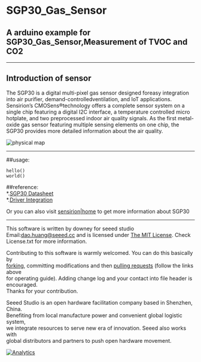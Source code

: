 # SGP30_Gas_Sensor
## A arduino example for SGP30_Gas_Sensor,Measurement of TVOC and CO2
***
## Introduction of sensor
The SGP30 is a digital multi-pixel gas sensor designed foreasy integration into air purifier,
demand-controlledventilation, and IoT applications. Sensirion’s CMOSens®technology offers a 
complete sensor system on a single chip featuring a digital I2C interface, a temperature 
controlled micro hotplate, and two preprocessed indoor air quality signals. As the first 
metal-oxide gas sensor featuring multiple sensing elements on one chip, the SGP30 provides 
more detailed information about the air quality.  

![physical map](https://github.com/linux-downey/SGP30_Gas_Sensor/blob/master/pictures/SGP30%20physical%20map.png)  
***

##usage:

    hello()
	world()

##reference:  
*.[SGP30 Datasheet](https://www.sensirion.com/fileadmin/user_upload/customers/sensirion/Dokumente/9_Gas_Sensors/Sensirion_Gas_Sensors_SGP30_Datasheet_EN.pdf)  
*.[Driver Integration](https://www.sensirion.com/fileadmin/user_upload/customers/sensirion/Dokumente/9_Gas_Sensors/Sensirion_Gas_Sensors_SGP30_Driver-Integration-Guide_HW_I2C.pdf)  

Or you can also visit [sensirion|home](https://www.sensirion.com/cn/environmental-sensors/gas-sensors/multi-pixel-gas-sensors/) to get more information about SGP30  


***
This software is written by downey  for seeed studio<br>
Email:dao.huang@seeed.cc
and is licensed under [The MIT License](http://opensource.org/licenses/mit-license.php). Check License.txt for more information.<br>

Contributing to this software is warmly welcomed. You can do this basically by<br>
[forking](https://help.github.com/articles/fork-a-repo), committing modifications and then [pulling requests](https://help.github.com/articles/using-pull-requests) (follow the links above<br>
for operating guide). Adding change log and your contact into file header is encouraged.<br>
Thanks for your contribution.

Seeed Studio is an open hardware facilitation company based in Shenzhen, China. <br>
Benefiting from local manufacture power and convenient global logistic system, <br>
we integrate resources to serve new era of innovation. Seeed also works with <br>
global distributors and partners to push open hardware movement.<br>


[![Analytics](https://ga-beacon.appspot.com/UA-46589105-3/CAN_BUS_Shield)](https://github.com/igrigorik/ga-beacon)
